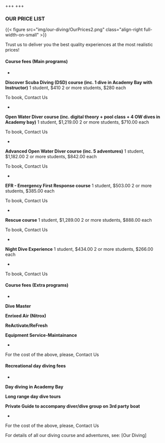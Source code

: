 +++
+++

### OUR PRICE LIST

{{< figure src="img/our-diving/OurPrices2.png" class="align-right full-width-on-small" >}}

<span class="strapline">Trust us to deliver you the best quality experiences at the most realistic prices!</span>

#### Course fees (Main programs)

-

**Discover Scuba Diving (DSD) course (inc. 1 dive in Academy Bay with Instructor)**
1 student, $410
2 or more students, $280 each

To book, Contact Us

-
**Open Water Diver course (inc. digital theory + pool class + 4 OW dives in Academy bay)**
1 student, $1,219.00
2 or more students, $710.00 each

To book, Contact Us

-

**Advanced Open Water Diver course (inc. 5 adventures)**
1 student, $1,182.00
2 or more students, $842.00 each

To book, Contact Us

-
**EFR - Emergency First Response course**
1 student, $503.00
2 or more students, $385.00 each

To book, Contact Us

-
**Rescue course**
1 student, $1,289.00
2 or more students, $888.00 each

To book, Contact Us

-
**Night Dive Experience**
1 student, $434.00
2 or more students, $266.00 each

-

To book, Contact Us

<div class="grey-bar"></div>

#### Course fees (Extra programs)

-

**Dive Master**

**Enrixed Air (Nitrox)**

**ReActivate/ReFresh**

**Equipment Service-Maintainance**

-
For the cost of the above, please, Contact Us

<div class="grey-bar"></div>


#### Recreational day diving fees

-

**Day diving in Academy Bay**

**Long range day dive tours**

**Private Guide to accompany diver/dive group on 3rd party boat**

-

For the cost of the above, please, Contact Us



<div class="grey-bar"></div>

For details of all our diving course and adventures, see: [Our Diving]